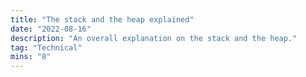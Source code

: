 ```yaml
---
title: "The stack and the heap explained"
date: "2022-08-16"
description: "An overall explanation on the stack and the heap."
tag: "Technical"
mins: "8"
---
```

